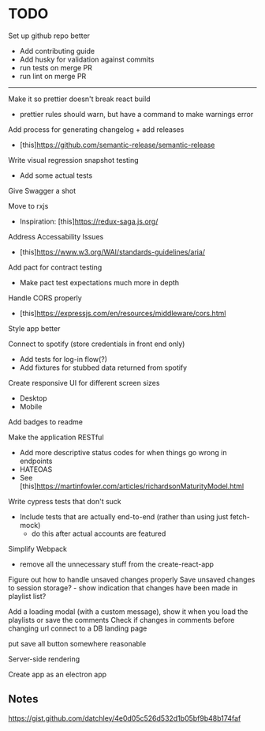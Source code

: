 
# TODO

Set up github repo better

- Add contributing guide
- Add husky for validation against commits
- run tests on merge PR
- run lint on merge PR

---

Make it so prettier doesn't break react build

- prettier rules should warn, but have a command to make warnings error

Add process for generating changelog + add releases

- [this]<https://github.com/semantic-release/semantic-release>

Write visual regression snapshot testing

- Add some actual tests

Give Swagger a shot

Move to rxjs

- Inspiration: [this]<https://redux-saga.js.org/>

Address Accessability Issues

- [this]<https://www.w3.org/WAI/standards-guidelines/aria/>

Add pact for contract testing

- Make pact test expectations much more in depth

Handle CORS properly

- [this]<https://expressjs.com/en/resources/middleware/cors.html>

Style app better

Connect to spotify (store credentials in front end only)

- Add tests for log-in flow(?)
- Add fixtures for stubbed data returned from spotify

Create responsive UI for different screen sizes

- Desktop
- Mobile

Add badges to readme

Make the application RESTful

- Add more descriptive status codes for when things go wrong in endpoints
- HATEOAS
- See [this]<https://martinfowler.com/articles/richardsonMaturityModel.html>

Write cypress tests that don't suck

- Include tests that are actually end-to-end (rather than using just fetch-mock)
  - do this after actual accounts are featured

Simplify Webpack

- remove all the unnecessary stuff from the create-react-app

Figure out how to handle unsaved changes properly
  Save unsaved changes to session storage? - show indication that changes have been made in playlist list?

Add a loading modal (with a custom message), show it when you load the playlists or save the comments
Check if changes in comments before changing url
connect to a DB
landing page

put save all button somewhere reasonable

Server-side rendering

Create app as an electron app

## Notes

<https://gist.github.com/datchley/4e0d05c526d532d1b05bf9b48b174faf>
